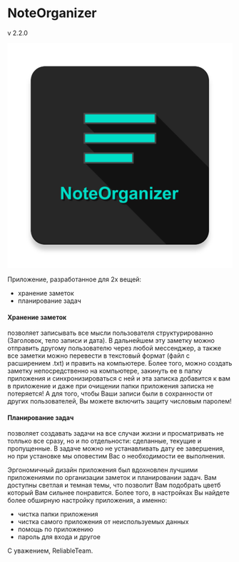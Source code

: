 # NoteOrganizer
v 2.2.0

![Image description](https://github.com/AhRaul/NoteOrganizer/blob/master/app/src/main/ic_launcher-web.png)

Приложение, разработанное для 2х вещей:
- хранение заметок
- планирование задач

#### Хранение заметок 
позволяет записывать все мысли пользователя структурированно (Заголовок, тело записи и дата). В дальнейшем эту заметку можно отправить другому пользователю через любой мессенджер, а также все заметки можно перевести в текстовый формат (файл с расширением .txt) и править на компьютере. Более того, можно создать заметку непосредственно на компьютере, закинуть ее в папку приложения и синхронизироваться с ней и эта записка добавится к вам в приложение и даже при очищении папки приложения записка не потеряется!
А для того, чтобы Ваши записи были в сохранности от других пользователей, Вы можете включить защиту числовым паролем!
#### Планирование задач
позволяет создавать задачи на все случаи жизни и просматривать не толлько все сразу, но и по отдельности: сделанные, текущие и пропущенные. В задаче можно не устанавливать дату ее завершения, но при установке мы оповестим Вас о необходимости ее выполнения.

Эргономичный дизайн приложения был вдохновлен лучшими приложениями по организации заметок и планировании задач. Вам доступны светлая и темная темы, что позволит Вам подобрать цветб который Вам сильнее понравится.
Более того, в настройках Вы найдете более обширную настройку приложения, а именно:
- чистка папки приложения
- чистка самого приложения от неиспользуемых данных
- помощь по приложению
- пароль для входа и другое

С уважением, ReliableTeam.
